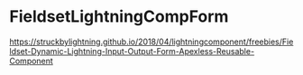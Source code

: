 # FieldsetLightningCompForm

https://struckbylightning.github.io/2018/04/lightningcomponent/freebies/Fieldset-Dynamic-Lightning-Input-Output-Form-Apexless-Reusable-Component
